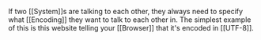 If two [[System]]s are talking to each other, they always need to specify what [[Encoding]] they want to talk to each other in. The simplest example of this is this website telling your [[Browser]] that it's encoded in [[UTF-8]].
